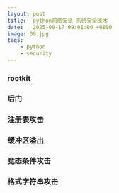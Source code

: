 ```yaml
---
layout: post
title:  python网络安全 系统安全技术
date:   2025-09-17 09:01:00 +0800
image: 09.jpg
tags: 
    - python
    - security
---
```


### rootkit

### 后门

### 注册表攻击

### 缓冲区溢出

### 竞态条件攻击

### 格式字符串攻击

